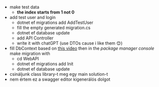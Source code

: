 - make test data
  - **the index starts from 1 not 0**
- add test user and login
  - dotnet ef migrations add AddTestUser
  - fill the empty generated migration.cs
  - dotnet ef database update
  - add API Controller
  - write it with chatGPT (use DTOs cause i like them 😊)
- fill DbContext based on [this video](https://youtu.be/PDiRDNNc2tw?si=U8qZR2K5NA6oR9QL) then in the _package manager console_ make migration with
  - cd WebAPI
  - dotnet ef migrations add Init
  - dotnet ef database update
- csináljunk class library-t meg egy main solution-t
- nem értem ez a swagger editor kigenerálós dolgot
